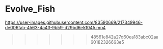 # Evolve_Fish








https://user-images.githubusercontent.com/83590669/217349946-de006fab-4563-4a43-9b59-d29bd6e51045.mp4
>>>>>>> 48561e842a27d60ea183abc02aa60182326663e5


